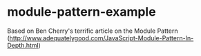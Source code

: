 module-pattern-example
======================

Based on Ben Cherry's terrific article on the Module Pattern (http://www.adequatelygood.com/JavaScript-Module-Pattern-In-Depth.html)
